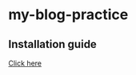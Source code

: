# my-blog-practice

## Installation guide
[Click here](https://github.com/Saatwik55/my-blog-practice/wiki/Installation)
